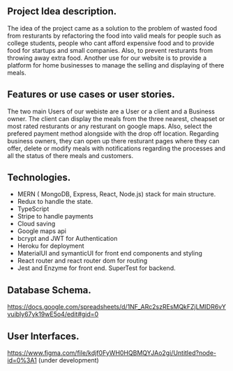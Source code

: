 ## Project Idea description.

The idea of the project came as a solution to the problem of wasted food from resturants by refactoring the food into valid meals
for people such as college students, people who cant afford expensive food and to provide food for startups and small companies. Also, to prevent resturants from throwing away extra food.
Another use for our website is to provide a platform for home businesses to manage the selling and displaying of there meals. 

## Features or use cases or user stories.

The two main Users of our webiste are a User or a client and a Business owner.
The client can display the meals from the three nearest, cheapset or most rated resturants or any resturant on google maps. Also, select the prefered payment method alongside with the drop off location.
Regarding business owners, they can open up there resturant pages where they can offer, delete or modify meals with notifications regarding the processes and all the status of there meals and customers. 

## Technologies.

- MERN ( MongoDB, Express, React, Node.js) stack for main structure.
- Redux to handle the state.
- TypeScript
- Stripe to handle payments 
- Cloud saving
- Google maps api 
- bcrypt and JWT for Authentication
- Heroku for deployment
- MaterialUI and symanticUI for front end components and styling
- React router and react router dom for routing 
- Jest and Enzyme for front end. SuperTest for backend.

## Database Schema.
https://docs.google.com/spreadsheets/d/1NF_ARc2szREsMQkFZjLMIDR6vYvuibly67yk19wE5o4/edit#gid=0

## User Interfaces.
https://www.figma.com/file/kdjf0FyWH0HQBMQYJAo2gi/Untitled?node-id=0%3A1
(under development)